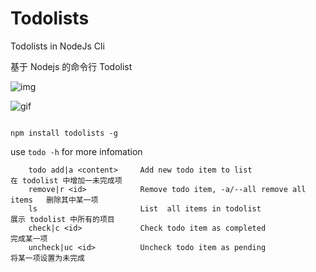 # Todolists

Todolists in NodeJs Cli

基于 Nodejs 的命令行 Todolist

![img](https://zos.alipayobjects.com/rmsportal/yPkGQThjFECEwbrgPFhs.png)

![gif](https://zos.alipayobjects.com/rmsportal/VnZwiHYkBucmfLvHFWWT.gif)

```

npm install todolists -g

```
use `todo -h` for more infomation

```
    todo add|a <content>     Add new todo item to list                     在 todolist 中增加一未完成项
    remove|r <id>            Remove todo item, -a/--all remove all items   删除其中某一项
    ls                       List  all items in todolist                   展示 todolist 中所有的项目 
    check|c <id>             Check todo item as completed                  完成某一项
    uncheck|uc <id>          Uncheck todo item as pending                  将某一项设置为未完成

```

